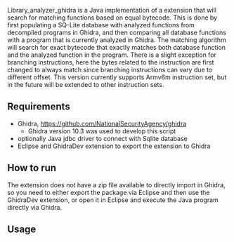 Library_analyzer_ghidra is a Java implementation of a extension that will search for matching functions based on equal bytecode. This is done by first populating a SQ-Lite database with analyzed functions from decompiled programs in Ghidra, and then comparing all database functions with a program that is currently analyzed in Ghidra. The matching algorithm will search for exact bytecode that exactly matches both database function and the analyzed function in the program. There is a slight exception for branching instructions, here the bytes related to the instruction are first changed to always match since branching instructions can vary due to different offset.
This version currently supports Armv6m instruction set, but in the future will be extended to other instruction sets. 

## Requirements
- Ghidra, https://github.com/NationalSecurityAgency/ghidra
  - Ghidra version 10.3 was used to develop this script
- optionally Java jdbc driver to connect with Sqlite database
- Eclipse and GhidraDev extension to export the extension to Ghidra

## How to run
The extension does not have a zip file available to directly import in Ghidra, so you need to either export the package via Eclipse and then use the GhidraDev extension, or open it in Eclipse and execute the Java program directly via Ghidra.

## Usage
